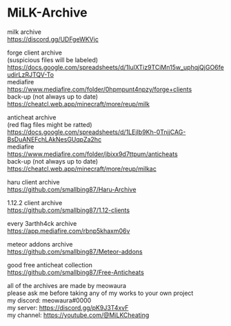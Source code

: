 # MiLK-Archive

milk archive  
https://discord.gg/UDFgeWKVjc  

forge client archive  
(suspicious files will be labeled)  
https://docs.google.com/spreadsheets/d/1IulXTiz9TCiMn15w_uphqjQjGO6feudirLzRJTQV-To  
mediafire  
https://www.mediafire.com/folder/0hpmpunt4npzy/forge+clients  
back-up (not always up to date)  
https://cheatcl.web.app/minecraft/more/reup/milk

anticheat archive  
(red flag files might be ratted)  
https://docs.google.com/spreadsheets/d/1LEjIb9Kh-0TnjjCAG-BsDuANEFchLAkNesGUqpZa2hc  
mediafire  
https://www.mediafire.com/folder/jbixx9d7ttpum/anticheats  
back-up (not always up to date)  
https://cheatcl.web.app/minecraft/more/reup/milkac 

haru client archive  
https://github.com/smallbing87/Haru-Archive  

1.12.2 client archive  
https://github.com/smallbing87/1.12-clients  

every 3arthh4ck archive  
https://app.mediafire.com/rbnp5khaxm06v  

meteor addons archive  
https://github.com/smallbing87/Meteor-addons  

good free anticheat collection  
https://github.com/smallbing87/Free-Anticheats  

all of the archives are made by meowaura  
please ask me before taking any of my works to your own project  
my discord: meowaura#0000  
my server: https://discord.gg/pK9J3T4xvF  
my channel: https://youtube.com/@MiLKCheating
